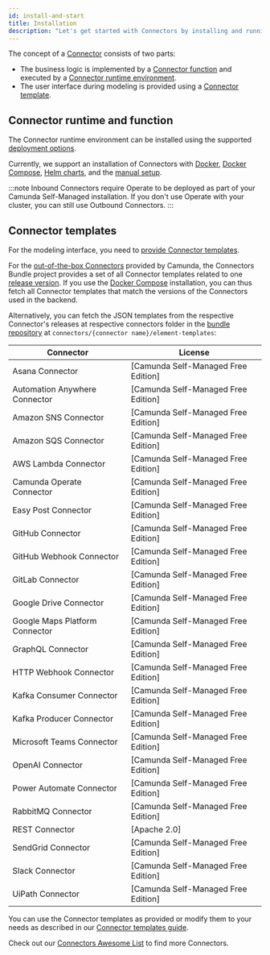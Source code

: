 ```yaml
---
id: install-and-start
title: Installation
description: "Let's get started with Connectors by installing and running them."
---
```


The concept of a [Connector](/components/connectors/introduction.md) consists of two parts:

- The business logic is implemented by a [Connector function](/components/connectors/custom-built-connectors/connector-sdk.md#runtime-logic)
  and executed by a [Connector runtime environment](/components/connectors/custom-built-connectors/connector-sdk.md#runtime-environments).
- The user interface during modeling is provided using a [Connector template](/components/connectors/custom-built-connectors/connector-templates.md).

## Connector runtime and function

The Connector runtime environment can be installed using the supported [deployment options](/self-managed/platform-deployment/overview.md#deployment-options).

Currently, we support an installation of Connectors with [Docker](/self-managed/platform-deployment/docker.md#connectors),
[Docker Compose](/self-managed/platform-deployment/docker.md#docker-compose), [Helm charts](/self-managed/platform-deployment/helm-kubernetes/overview.md), and the [manual setup](/self-managed/platform-deployment/manual.md#run-connectors).

:::note
Inbound Connectors require Operate to be deployed as part of your Camunda Self-Managed installation.
If you don't use Operate with your cluster, you can still use Outbound Connectors.
:::

## Connector templates

For the modeling interface, you need to [provide Connector templates](/components/connectors/custom-built-connectors/connector-templates.md#providing-and-using-connector-templates).

For the [out-of-the-box Connectors](/components/connectors/out-of-the-box-connectors/available-connectors-overview.md) provided by Camunda,
the Connectors Bundle project provides a set of all Connector templates related to one [release version](https://github.com/camunda/connectors-bundle/releases).
If you use the [Docker Compose](/self-managed/platform-deployment/docker.md#docker-compose) installation, you can thus fetch all Connector templates that match the versions of the Connectors used in the backend.

Alternatively, you can fetch the JSON templates from the respective Connector's releases at respective connectors folder in the [bundle repository](https://github.com/camunda/connectors-bundle)
at `connectors/{connector name}/element-templates`:

| Connector                      | License                             |
| ------------------------------ | ----------------------------------- |
| Asana Connector                | [Camunda Self-Managed Free Edition] |
| Automation Anywhere Connector  | [Camunda Self-Managed Free Edition] |
| Amazon SNS Connector           | [Camunda Self-Managed Free Edition] |
| Amazon SQS Connector           | [Camunda Self-Managed Free Edition] |
| AWS Lambda Connector           | [Camunda Self-Managed Free Edition] |
| Camunda Operate Connector      | [Camunda Self-Managed Free Edition] |
| Easy Post Connector            | [Camunda Self-Managed Free Edition] |
| GitHub Connector               | [Camunda Self-Managed Free Edition] |
| GitHub Webhook Connector       | [Camunda Self-Managed Free Edition] |
| GitLab Connector               | [Camunda Self-Managed Free Edition] |
| Google Drive Connector         | [Camunda Self-Managed Free Edition] |
| Google Maps Platform Connector | [Camunda Self-Managed Free Edition] |
| GraphQL Connector              | [Camunda Self-Managed Free Edition] |
| HTTP Webhook Connector         | [Camunda Self-Managed Free Edition] |
| Kafka Consumer Connector       | [Camunda Self-Managed Free Edition] |
| Kafka Producer Connector       | [Camunda Self-Managed Free Edition] |
| Microsoft Teams Connector      | [Camunda Self-Managed Free Edition] |
| OpenAI Connector               | [Camunda Self-Managed Free Edition] |
| Power Automate Connector       | [Camunda Self-Managed Free Edition] |
| RabbitMQ Connector             | [Camunda Self-Managed Free Edition] |
| REST Connector                 | [Apache 2.0]                        |
| SendGrid Connector             | [Camunda Self-Managed Free Edition] |
| Slack Connector                | [Camunda Self-Managed Free Edition] |
| UiPath Connector               | [Camunda Self-Managed Free Edition] |

You can use the Connector templates as provided or modify them to your needs as described in our [Connector templates guide](/components/connectors/custom-built-connectors/connector-templates.md).

Check out our [Connectors Awesome List](https://github.com/camunda-community-hub/camunda-8-connectors/tree/main) to find more Connectors.
